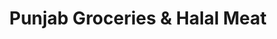---
title: "Punjab Groceries & Halal Meat"
url: /baltimore/punjab-groceries-und-halal-meat/
shop: Supermarkt
---
